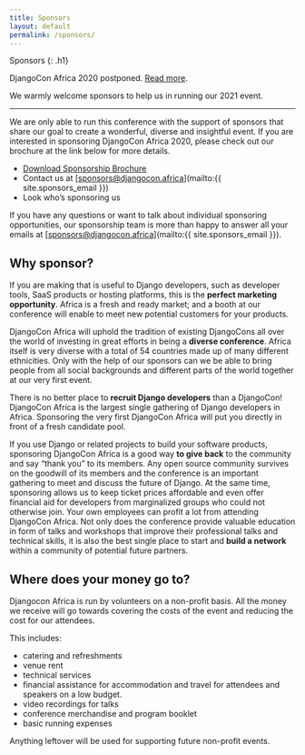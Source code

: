 ```yaml
---
title: Sponsors
layout: default
permalink: /sponsors/
---
```

Sponsors
{: .h1}

DjangoCon Africa 2020 postponed. [Read more](/news/postponed).

We warmly welcome sponsors to help us in running our 2021 event. 

---

We are only able to run this conference with the support of sponsors that share our goal to create a wonderful, diverse and insightful event. If you are interested in sponsoring DjangoCon Africa 2020, please check out our brochure at the link below for more details.

- [Download Sponsorship Brochure](#)
- Contact us at [sponsors@djangocon.africa](mailto:{{ site.sponsors_email }})
- Look who’s sponsoring us

If you have any questions or want to talk about individual sponsoring opportunities, our sponsorship team is more than happy to answer all your emails at [sponsors@djangocon.africa](mailto:{{ site.sponsors_email }}).

## Why sponsor?
If you are making that is useful to Django developers, such as developer tools, SaaS products or hosting platforms, this is the **perfect marketing opportunity**. Africa is a fresh and ready market; and a booth at our conference will enable to meet new potential customers for your products.

DjangoCon Africa will uphold the tradition of existing DjangoCons all over the world of investing in great efforts in being a **diverse conference**. Africa itself is very diverse with a total of 54 countries made up of many different ethnicities. Only with the help of our sponsors can we be able to bring people from all social backgrounds and different parts of the world together at our very first event.

There is no better place to **recruit Django developers** than a DjangoCon! DjangoCon Africa is the largest single gathering of Django developers in Africa. Sponsoring the very first DjangoCon Africa will put you directly in front of a fresh candidate pool.

If you use Django or related projects to build your software products, sponsoring DjangoCon Africa is a good way **to give back** to the community and say “thank you” to its members. Any open source community survives on the goodwill of its members and the conference is an important gathering to  meet and discuss the future of Django. At the same time, sponsoring allows us to keep ticket prices affordable and even offer financial aid for developers from marginalized groups who could not otherwise join.
Your own employees can profit a lot from attending DjangoCon Africa. Not only does the conference provide valuable education in form of talks and workshops that improve their professional talks and technical skills, it is also the best single place to start and **build a network** within a community of potential future partners. 

## Where does your money go to?
Djangocon Africa is run by volunteers on a non-profit basis. All the money we receive will go towards covering the costs of the event and reducing the cost for our attendees. 

This includes:
- catering and refreshments
- venue rent
- technical services
- financial assistance for accommodation and travel for attendees and speakers on a low budget.
- video recordings for talks
- conference merchandise and program booklet
- basic running expenses

Anything leftover will be used for supporting future non-profit events.
